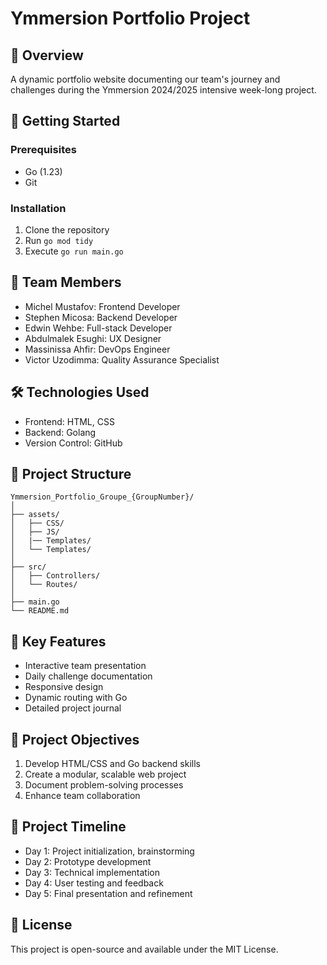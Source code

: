 # Ymmersion Portfolio Project

## 🚀 Overview
A dynamic portfolio website documenting our team's journey and challenges during the Ymmersion 2024/2025 intensive week-long project.

## 🚦 Getting Started

### Prerequisites
- Go (1.23)
- Git

### Installation
1. Clone the repository
2. Run `go mod tidy`
3. Execute `go run main.go`

## 👥 Team Members
- Michel Mustafov: Frontend Developer
- Stephen Micosa: Backend Developer
- Edwin Wehbe: Full-stack Developer
- Abdulmalek Esughi: UX Designer
- Massinissa Ahfir: DevOps Engineer
- Victor Uzodimma: Quality Assurance Specialist

## 🛠 Technologies Used
- Frontend: HTML, CSS
- Backend: Golang
- Version Control: GitHub

## 📂 Project Structure
```
Ymmersion_Portfolio_Groupe_{GroupNumber}/
│
├── assets/
│   ├── CSS/
│   ├── JS/
│   |── Templates/
│   └── Templates/
│
├── src/
│   ├── Controllers/
│   └── Routes/
│
├── main.go
└── README.md
```

## 🌟 Key Features
- Interactive team presentation
- Daily challenge documentation
- Responsive design
- Dynamic routing with Go
- Detailed project journal

## 🎯 Project Objectives
1. Develop HTML/CSS and Go backend skills
2. Create a modular, scalable web project
3. Document problem-solving processes
4. Enhance team collaboration

## 📅 Project Timeline
- Day 1: Project initialization, brainstorming
- Day 2: Prototype development
- Day 3: Technical implementation
- Day 4: User testing and feedback
- Day 5: Final presentation and refinement

## 📜 License
This project is open-source and available under the MIT License.